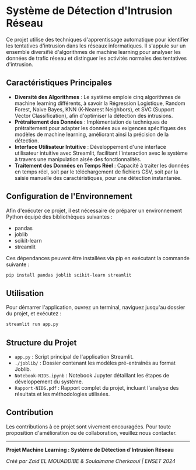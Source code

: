 
# Système de Détection d'Intrusion Réseau

Ce projet utilise des techniques d'apprentissage automatique pour identifier les tentatives d'intrusion dans les réseaux informatiques. Il s'appuie sur un ensemble diversifié d'algorithmes de machine learning pour analyser les données de trafic réseau et distinguer les activités normales des tentatives d'intrusion.

## Caractéristiques Principales

- **Diversité des Algorithmes** : Le système emploie cinq algorithmes de machine learning différents, à savoir la Régression Logistique, Random Forest, Naive Bayes, KNN (K-Nearest Neighbors), et SVC (Support Vector Classification), afin d'optimiser la détection des intrusions.
- **Prétraitement des Données** : Implémentation de techniques de prétraitement pour adapter les données aux exigences spécifiques des modèles de machine learning, améliorant ainsi la précision de la détection.
- **Interface Utilisateur Intuitive** : Développement d'une interface utilisateur intuitive avec Streamlit, facilitant l'interaction avec le système à travers une manipulation aisée des fonctionnalités.
- **Traitement des Données en Temps Réel** : Capacité à traiter les données en temps réel, soit par le téléchargement de fichiers CSV, soit par la saisie manuelle des caractéristiques, pour une détection instantanée.

## Configuration de l'Environnement

Afin d'exécuter ce projet, il est nécessaire de préparer un environnement Python équipé des bibliothèques suivantes :

- pandas
- joblib
- scikit-learn
- streamlit

Ces dépendances peuvent être installées via pip en exécutant la commande suivante :

```sh
pip install pandas joblib scikit-learn streamlit
```

## Utilisation

Pour démarrer l'application, ouvrez un terminal, naviguez jusqu'au dossier du projet, et exécutez :

```sh
streamlit run app.py
```

## Structure du Projet

- `app.py` : Script principal de l'application Streamlit.
- `./joblib/` : Dossier contenant les modèles pré-entraînés au format Joblib.
- `Notebook-NIDS.ipynb` : Notebook Jupyter détaillant les étapes de développement du système.
- `Rapport-NIDS.pdf` : Rapport complet du projet, incluant l'analyse des résultats et les méthodologies utilisées.

## Contribution

Les contributions à ce projet sont vivement encouragées. Pour toute proposition d'amélioration ou de collaboration, veuillez nous contacter.

---

**Projet Machine Learning : Système de Détection d'Intrusion Réseau**

*Créé par Zaid EL MOUADDIBE & Soulaimane Cherkaoui | ENSET 2024*